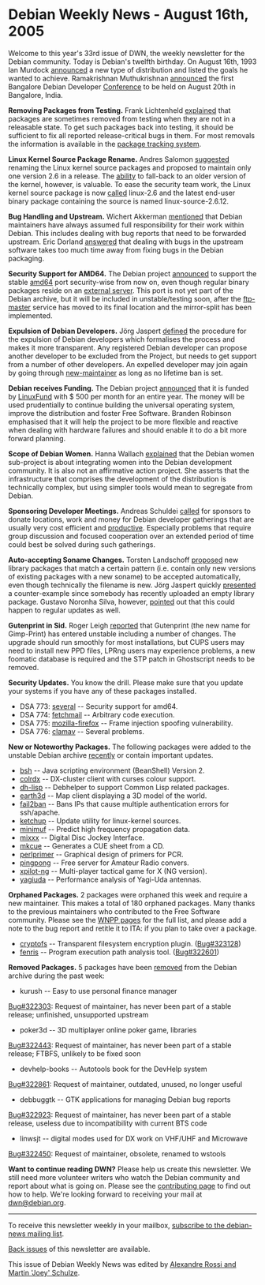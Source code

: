 
Debian Weekly News - August 16th, 2005
======================================


Welcome to this year's 33rd issue of DWN, the weekly newsletter for the
Debian community. Today is Debian's twelfth birthday. On August 16th, 1993
Ian Murdock [announced](http://groups.google.com/group/comp.os.linux.development/msg/a32d4e2ef3bcdcc6?output=gplain) a new type of distribution and listed the goals he wanted to
achieve. Ramakrishnan Muthukrishnan [announced](https://lists.debian.org/debian-project/2005/08/msg00132.html) the first Bangalore Debian Developer [Conference](https://people.debian.org/~rkrishnan/debconf-india.pdf) to
be held on August 20th in Bangalore, India.


**Removing Packages from Testing.** Frank Lichtenheld [explained](https://lists.debian.org/debian-devel-announce/2005/08/msg00004.html) that packages are sometimes removed from testing when they are
not in a releasable state. To get such packages back into testing, it should
be sufficient to fix all reported release-critical bugs in them. For most
removals the information is available in the [package tracking system](https://packages.qa.debian.org/).


**Linux Kernel Source Package Rename.** Andres Salomon [suggested](https://lists.debian.org/debian-kernel/2005/07/msg00192.html)
renaming the Linux kernel source packages and proposed to maintain
only one version 2.6 in a release. The [ability](https://lists.debian.org/debian-kernel/2005/07/msg00226.html)
to fall-back to an older version of the kernel, however, is valuable. To ease
the security team work, the Linux kernel source package is now [called](https://lists.debian.org/debian-kernel/2005/07/msg00315.html)
linux-2.6 and the latest end-user binary package containing the source is named
linux-source-2.6.12.


**Bug Handling and Upstream.** Wichert Akkerman [mentioned](https://lists.debian.org/debian-project/2005/08/msg00034.html)
that Debian maintainers have always assumed full responsibility for their
work within Debian. This includes dealing with bug reports that need to be
forwarded upstream. Eric Dorland [answered](https://lists.debian.org/debian-project/2005/08/msg00043.html)
that dealing with bugs in the upstream software takes too much time away from
fixing bugs in the Debian packaging.


**Security Support for AMD64.** The Debian project [announced](https://www.debian.org/News/2005/20050811) to support the stable [amd64](https://www.debian.org/ports/amd64/) port security-wise from now on, even
though regular binary packages reside on an [external server](http://amd64.debian.net/debian/). This port is not
yet part of the Debian archive, but it will be included in unstable/testing
soon, after the [ftp-master](https://ftp-master.debian.org/) service
has moved to its final location and the mirror-split has been implemented.


**Expulsion of Debian Developers.** Jörg Jaspert [defined](https://lists.debian.org/debian-devel-announce/2005/08/msg00005.html) the procedure for the expulsion of Debian developers which
formalises the process and makes it more transparent. Any registered Debian
developer can propose another developer to be excluded from the Project, but
needs to get support from a number of other developers. An expelled developer
may join again by going through [new-maintainer](https://www.debian.org/devel/join/) as long as no lifetime ban is set.


**Debian receives Funding.** The Debian project [announced](https://www.debian.org/News/2005/20050813) that it is funded by [LinuxFund](http://www.linuxfund.org/) with $ 500 per month for
an entire year. The money will be used prudentially to continue building the
universal operating system, improve the distribution and foster Free Software.
Branden Robinson emphasised that it will help the project to be more flexible
and reactive when dealing with hardware failures and should enable it to do a
bit more forward planning.


**Scope of Debian Women.** Hanna Wallach [explained](https://lists.debian.org/debian-women/2005/08/msg00116.html)
that the Debian women sub-project is about integrating women into the Debian
development community. It is also not an affirmative action project. She
asserts that the infrastructure that comprises the development of the
distribution is technically complex, but using simpler tools would mean
to segregate from Debian.


**Sponsoring Developer Meetings.** Andreas Schuldei [called](https://lists.debian.org/debian-devel-announce/2005/08/msg00007.html) for sponsors to donate locations, work and money for Debian
developer gatherings that are usually very cost efficient and [productive](http://kitenet.net/~joey/blog/entry/oldenburg-2004-09-26-05-19.html). Especially problems that require group discussion and focused
cooperation over an extended period of time could best be solved during such
gatherings.


**Auto-accepting Soname Changes.** Torsten Landschoff [proposed](https://lists.debian.org/debian-devel/2005/07/msg00809.html)
new library packages that match a certain pattern (i.e. contain only new
versions of existing packages with a new soname) to be accepted automatically,
even though technically the filename is new. Jörg Jaspert quickly [presented](https://lists.debian.org/debian-devel/2005/07/msg00813.html)
a counter-example since somebody has recently uploaded an empty library
package. Gustavo Noronha Silva, however, [pointed](https://lists.debian.org/debian-devel/2005/07/msg01093.html) out that this could happen to regular updates as well.


**Gutenprint in Sid.** Roger Leigh [reported](https://lists.debian.org/debian-devel/2005/07/msg00842.html)
that Gutenprint (the new name for Gimp-Print) has entered unstable including a
number of changes. The upgrade should run smoothly for most installations,
but CUPS users may need to install new PPD files, LPRng users may experience
problems, a new foomatic database is required and the STP patch in Ghostscript
needs to be removed.


**Security Updates.** You know the drill. Please make sure
that you update your systems if you have any of these packages installed.


* DSA 773: [several](https://www.debian.org/security/2005/dsa-773) --
 Security support for amd64.
* DSA 774: [fetchmail](https://www.debian.org/security/2005/dsa-774) --
 Arbitrary code execution.
* DSA 775: [mozilla-firefox](https://www.debian.org/security/2005/dsa-775) --
 Frame injection spoofing vulnerability.
* DSA 776: [clamav](https://www.debian.org/security/2005/dsa-776) --
 Several problems.


**New or Noteworthy Packages.** The following packages were
added to the unstable Debian archive [recently](https://packages.debian.org/unstable/newpkg_main) or contain
important updates.


* [bsh](https://packages.debian.org/unstable/devel/bsh)
 -- Java scripting environment (BeanShell) Version 2.
* [colrdx](https://packages.debian.org/unstable/hamradio/colrdx)
 -- DX-cluster client with curses colour support.
* [dh-lisp](https://packages.debian.org/unstable/devel/dh-lisp)
 -- Debhelper to support Common Lisp related packages.
* [earth3d](https://packages.debian.org/unstable/utils/earth3d)
 -- Map client displaying a 3D model of the world.
* [fail2ban](https://packages.debian.org/unstable/net/fail2ban)
 -- Bans IPs that cause multiple authentication errors for ssh/apache.
* [ketchup](https://packages.debian.org/unstable/devel/ketchup)
 -- Update utility for linux-kernel sources.
* [minimuf](https://packages.debian.org/unstable/hamradio/minimuf)
 -- Predict high frequency propagation data.
* [mixxx](https://packages.debian.org/unstable/sound/mixxx)
 -- Digital Disc Jockey Interface.
* [mkcue](https://packages.debian.org/unstable/sound/mkcue)
 -- Generates a CUE sheet from a CD.
* [perlprimer](https://packages.debian.org/unstable/science/perlprimer)
 -- Graphical design of primers for PCR.
* [pingpong](https://packages.debian.org/unstable/hamradio/pingpong)
 -- Free server for Amateur Radio convers.
* [xpilot-ng](https://packages.debian.org/unstable/games/xpilot-ng)
 -- Multi-player tactical game for X (NG version).
* [yagiuda](https://packages.debian.org/unstable/hamradio/yagiuda)
 -- Performance analysis of Yagi-Uda antennas.


**Orphaned Packages.** 2 packages were orphaned this week and
require a new maintainer. This makes a total of 180 orphaned packages. Many
thanks to the previous maintainers who contributed to the Free Software
community. Please see the [WNPP pages](https://www.debian.org/devel/wnpp/) for
the full list, and please add a note to the bug report and retitle it to ITA:
if you plan to take over a package.


* [cryptofs](https://packages.debian.org/unstable/utils/lufs-cryptofs)
 -- Transparent filesystem encryption plugin.
 ([Bug#323128](https://bugs.debian.org/323128))
* [fenris](https://packages.debian.org/unstable/devel/fenris)
 -- Program execution path analysis tool.
 ([Bug#322601](https://bugs.debian.org/322601))


**Removed Packages.** 5 packages have been [removed](https://ftp-master.debian.org/removals.txt) from the Debian
archive during the past week:


* kurush -- Easy to use personal finance manager
   
[Bug#322303](https://bugs.debian.org/322303):
 Request of maintainer, has never been part of a stable release;
 unfinished, unsupported upstream
* poker3d -- 3D multiplayer online poker game, libraries
   
[Bug#322443](https://bugs.debian.org/322443):
 Request of maintainer, has never been part of a stable release;
 FTBFS, unlikely to be fixed soon
* devhelp-books -- Autotools book for the DevHelp system
   
[Bug#322861](https://bugs.debian.org/322861):
 Request of maintainer, outdated, unused, no longer useful
* debbuggtk -- GTK applications for managing Debian bug reports
   
[Bug#322923](https://bugs.debian.org/322923):
 Request of maintainer, has never been part of a stable release,
 useless due to incompatibility with current BTS code
* linwsjt -- digital modes used for DX work on VHF/UHF and Microwave
   
[Bug#322450](https://bugs.debian.org/322450):
 Request of maintainer, obsolete, renamed to wstools


**Want to continue reading DWN?** Please help us create this
newsletter. We still need more volunteer writers who watch the Debian
community and report about what is going on. Please see the [contributing page](https://www.debian.org/News/weekly/contributing) to find out how
to help. We're looking forward to receiving your mail at [dwn@debian.org](mailto:dwn@debian.org).




---



 To receive this newsletter weekly in your mailbox, [subscribe to the debian-news mailing list](https://lists.debian.org/debian-news/).



[Back issues](https://www.debian.org/News/weekly/) of this newsletter are available.



This issue of Debian Weekly News was edited by [Alexandre Rossi and Martin 'Joey' Schulze](mailto:dwn@debian.org).





